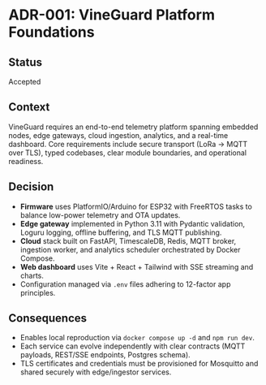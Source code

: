 # ADR-001: VineGuard Platform Foundations

## Status
Accepted

## Context

VineGuard requires an end-to-end telemetry platform spanning embedded nodes,
edge gateways, cloud ingestion, analytics, and a real-time dashboard. Core
requirements include secure transport (LoRa -> MQTT over TLS), typed codebases,
clear module boundaries, and operational readiness.

## Decision

- **Firmware** uses PlatformIO/Arduino for ESP32 with FreeRTOS tasks to balance
  low-power telemetry and OTA updates.
- **Edge gateway** implemented in Python 3.11 with Pydantic validation, Loguru
  logging, offline buffering, and TLS MQTT publishing.
- **Cloud** stack built on FastAPI, TimescaleDB, Redis, MQTT broker, ingestion
  worker, and analytics scheduler orchestrated by Docker Compose.
- **Web dashboard** uses Vite + React + Tailwind with SSE streaming and charts.
- Configuration managed via `.env` files adhering to 12-factor app principles.

## Consequences

- Enables local reproduction via `docker compose up -d` and `npm run dev`.
- Each service can evolve independently with clear contracts (MQTT payloads,
  REST/SSE endpoints, Postgres schema).
- TLS certificates and credentials must be provisioned for Mosquitto and shared
  securely with edge/ingestor services.
